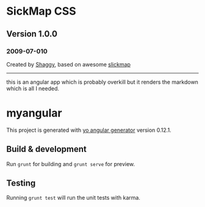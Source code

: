 # SickMap CSS
## Version 1.0.0
### 2009-07-010

Created by
[Shaggy](www.romack.net),
based on awesome
[slickmap](http://astuteo.com/slickmap)


---


this is an angular app which is probably overkill but it renders the markdown which is all I needed.



# myangular

This project is generated with [yo angular generator](https://github.com/yeoman/generator-angular)
version 0.12.1.

## Build & development

Run `grunt` for building and `grunt serve` for preview.

## Testing

Running `grunt test` will run the unit tests with karma.

